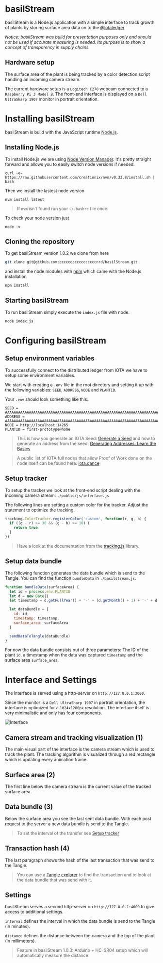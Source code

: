 # basilStream

basilStream is a Node.js application with a simple interface to track growth of plants by storing surface area data on to the [@iotaledger](https://github.com/iotaledger)

*Notice: basilStream was build for presentation purposes only and should not be used if accurate measuring is needed. Its purpose is to show a concept of transparency in supply chains.*

## Hardware setup

The surface area of the plant is being tracked by a color detection script handling an incoming camera stream.

The current hardware setup is a `Logitech C270` webcam connected to a `Raspberry Pi 3 Model B`. The front-end interface is displayed on a `Dell UltraSharp 1907` monitor in portrait orientation.

# Installing basilStream

basilStream is build with the JavaScript runtime [Node.js](https://nodejs.org).

## Installing Node.js

To install Node.js we are using [Node Version Manager](https://github.com/creationix/nvm). It's pretty straight forward and allows you to easily switch node versions if needed.

```shell
curl -o- https://raw.githubusercontent.com/creationix/nvm/v0.33.8/install.sh | bash
```

Then we install the lastest node version

```shell
nvm install latest
```
> If `nvm` isn't found run your `~/.bashrc` file once.

To check your node version just

```shell
node -v
```

## Cloning the repository

To get basilStream version 1.0.2 we clone from here

```bash
git clone git@github.com:cccccccccccccccccnrd/basilStream.git
```

and install the node modules with [npm](https://www.npmjs.com/) which came with the Node.js installation

```bash
npm install
```

## Starting basilStream

To run basilStream simply execute the `index.js` file with node.

```bash
node index.js
```

# Configuring basilStream

## Setup environment variables

To successfully connect to the distributed ledger from IOTA we have to setup some environment variables.

We start with creating a `.env` file in the root directory and setting it up with the following variables: `SEED`, `ADDRESS`, `NODE` and `PLANTID`.

Your `.env` should look something like this:

```
SEED = AAAAAAAAAAAAAAAAAAAAAAAAAAAAAAAAAAAAAAAAAAAAAAAAAAAAAAAAAAAAAAAAAAAAAAAAAAAAAAAAA
ADDRESS = AAAAAAAAAAAAAAAAAAAAAAAAAAAAAAAAAAAAAAAAAAAAAAAAAAAAAAAAAAAAAAAAAAAAAAAAAAAAAAAAAAAAAAAAAA
NODE = http://localhost:14265
PLANTID = first-prototype@home
```
> This is how you generate an IOTA Seed: [Generate a Seed](https://helloiota.com/generate-seed.html) and how to generate an address from the seed: [Generating Addresses: Learn the Basics](https://learn.iota.org/tutorial/generating-addresses-learn-the-basics)

> A public list of IOTA full nodes that allow Proof of Work done on the node itself can be found here:
[iota.dance](http://iota.dance/nodes)

## Setup tracker

To setup the tracker we look at the front-end script dealing with the incoming camera stream: `./public/js/interface.js`

The following lines are setting a custom color for the tracker. Adjust the statement to optimize the tracking.

```javascript
tracking.ColorTracker.registerColor('custom', function(r, g, b) {
  if ((g - r) >= 30 && (g - b) >= 10) {
    return true
  }
})
```
> Have a look at the documentation from the [tracking.js](https://trackingjs.com/docs.html#trackers) library.

## Setup data bundle

The following function generates the data bundle which is send to the Tangle. You can find the function `bundleData` in `./basilstream.js`.

```javascript
function bundleData(surfaceArea) {
  let id = process.env.PLANTID
  let d = new Date()
  let timestamp = d.getFullYear() + '-' + (d.getMonth() + 1) + '-' + d.getDate() + '-' + d.getHours() + '-' + d.getMinutes()

  let dataBundle = {
    id: id,
    timestamp: timestamp,
    surface_area: surfaceArea
  }

  sendDataToTangle(dataBundle)
}
```

For now the data bundle consists out of three parameters: The ID of the plant `id`, a timestamp when the data was captured `timestamp` and the surface area `surface_area`.

# Interface and Settings

The interface is served using a http-server on `http://127.0.0.1:3000`.

Since the monitor is a `Dell UltraSharp 1907` in portrait orientation, the interface is optimized for a `1024x1280px` resolution. The interface itself is very minimalistic and only has four components.

![Interface](https://i.imgur.com/SXTdfDI.png)

## Camera stream and tracking visualization (1)

The main visual part of the interface is the camera stream which is used to track the plant. The tracking algorithm is visualized through a red rectangle which is updating every animation frame.

## Surface area (2)

The first line below the camera stream is the current value of the tracked surface area.

## Data bundle (3)

Below the surface area you see the last sent data bundle. With each post request to the server a new data bundle is send to the Tangle.
> To set the interval of the transfer see [Setup tracker](#setup-tracker)

## Transaction hash (4)

The last paragraph shows the hash of the last transaction that was send to the Tangle.
> You can use a [Tangle explorer](http://www.thetangle.org) to find the transaction and to look at the data bundle that was send with it.

## Settings

basilStream serves a second http-server on `http://127.0.0.1:4000` to give access to additional settings.

`interval` defines the interval in which the data bundle is send to the Tangle (in minutes).

`distance` defines the distance between the camera and the top of the plant (in millimeters).
> Feature in basilStream 1.0.3: Arduino + HC-SR04 setup which will automatically measure the distance.
